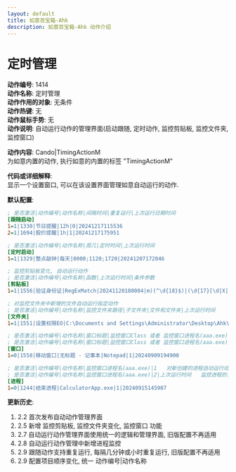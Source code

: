 ```yaml
---
layout: default
title: 如意百宝箱-Ahk
description: 如意百宝箱-Ahk 动作介绍
---
```

<link rel="stylesheet" href="../actions/css/atom-one-light.min.css">
<script src="../actions/js/highlight.min.js"></script>
<script>hljs.highlightAll();</script>

# [](#header-2) 定时管理
**动作编号**: 1414  
**动作名称**: 定时管理  
**动作作用的对象**: 无条件  
**动作热键**: 无  
**动作鼠标手势**: 无  
**动作说明**: 自动运行动作的管理界面(启动跟随, 定时动作, 监控剪贴板, 监控文件夹, 监控窗口)  

**动作内容**: Cando|TimingActionM  
为如意内置的动作, 执行如意的内置的标签 "TimingActionM"  

**代码或详细解释**:  
显示一个设置窗口, 可以在该设置界面管理如意自动运行的动作.  

**默认配置**:
```定时动作.ini
; 是否激活|动作编号|动作名称|间隔时间|重复运行|上次运行日期时间
[跟随启动]
1=1|1330|节日提醒|12h|0|20241217115536
2=1|1694|股价提醒|1h|1|20241217175951

; 是否激活|动作编号|动作名称|周几|定时时间|上次运行时间
[定时启动]
1=1|1329|整点敲钟|每天|0000;1120;1720|20241207172046

; 监控剪贴板变化, 自动运行动作
; 是否激活|动作编号|动作名称|函数|上次运行时间|条件参数
[剪贴板]
1=1|1556|验证身份证|RegExMatch|20241120180004|m)(^\d{18}$)|(\d{17}[\d|X|x])

; 对监控文件夹中新增的文件自动运行指定动作
; 是否激活|动作编号|动作名称|监控文件夹路径|子文件夹|文件和文件夹|上次运行时间
[文件夹]
1=1|1551|设置权限EO|C:\Documents and Settings\Administrator\Desktop\Ahk\如意百宝箱|1|3|20241209161922

; 是否激活|动作编号|动作名称|窗口标题|监控窗口Class 或者 监控窗口进程名(aaa.exe)|1   对新创建的窗口自动运行动作
; 是否激活|动作编号|动作名称|窗口标题|监控窗口Class 或者 监控窗口进程名(aaa.exe)|2|上次运行时间   监控窗口的关闭自动运行动作
[窗口]
1=0|1558|移动窗口|无标题 - 记事本|Notepad|1|20240909194900

; 是否激活|动作编号|动作名称|监控窗口进程名(aaa.exe)|1   对新创建的进程自动运行动作
; 是否激活|动作编号|动作名称|监控窗口进程名(aaa.exe)|2|上次运行时间   监控进程的关闭自动运行动作
[进程]
1=0|1244|结束进程|CalculatorApp.exe|1|20240915145907
```

**更新历史**:  
1. 2.2 首次发布自动动作管理界面  
1. 2.5 新增 监控剪贴板, 监控文件夹变化, 监控窗口 功能  
2. 2.7 自动运行动作管理界面使用统一的逻辑和管理界面, 旧版配置不再适用  
3. 2.8 自动运行动作管理中新增进程监控  
4. 2.9 跟随动作支持重复运行, 每隔几分钟或小时重复运行, 旧版配置不再适用  
5. 2.9 配置项目顺序变化, 统一 动作编号|动作名称  